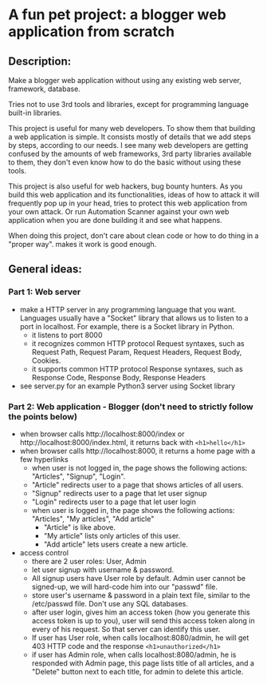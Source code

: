 # A fun pet project: a blogger web application from scratch

## Description: 
Make a blogger web application without using any existing web server, framework, database.

Tries not to use 3rd tools and libraries, except for programming language built-in libraries.

This project is useful for many web developers. To show them that building a web application is simple. It consists mostly of details that we add steps by steps, according to our needs. I see many web developers are getting confused by the amounts of web frameworks, 3rd party libraries available to them, they don't even know how to do the basic without using these tools.

This project is also useful for web hackers, bug bounty hunters. As you build this web application and its functionalities, ideas of how to attack it will frequently pop up in your head, tries to protect this web application from your own attack. Or run Automation Scanner against your own web application when you are done building it and see what happens.

When doing this project, don't care about clean code or how to do thing in a "proper way". makes it work is good enough.

## General ideas:
### Part 1: Web server
- make a HTTP server in any programming language that you want. Languages usually have a "Socket" library that allows us to listen to a port in localhost. For example, there is a Socket library in Python.
  - it listens to port 8000
  - it recognizes common HTTP protocol Request syntaxes, such as Request Path, Request Param, Request Headers, Request Body, Cookies.
  - it supports common HTTP protocol Response syntaxes, such as Response Code, Response Body, Response Headers
- see server.py for an example Python3 server using Socket library
### Part 2: Web application - Blogger (don't need to strictly follow the points below)
- when browser calls http://localhost:8000/index or http://localhost:8000/index.html, it returns back with `<h1>hello</h1>`
- when browser calls http://localhost:8000, it returns a home page with a few hyperlinks
     - when user is not logged in, the page shows the following actions: "Articles", "Signup", "Login".
     - "Article" redirects user to a page that shows articles of all users.
     - "Signup" redirects user to a page that let user signup
     - "Login" redirects user to a page that let user login
   - when user is logged in, the page shows the following actions: "Articles", "My articles", "Add article"
     - "Article" is like above.
     - "My article" lists only articles of this user.
     - "Add article" lets users create a new article.
- access control
  - there are 2 user roles: User, Admin
  - let user signup with username & password. 
  - All signup users have User role by default. Admin user cannot be signed-up, we will hard-code him into our "passwd" file.
  - store user's username & password in a plain text file, similar to the /etc/passwd file. Don't use any SQL databases.
  - after user login, gives him an access token (how you generate this access token is up to you), user will send this access token along in every of his request. So that server can identify this user. 
  - If user has User role, when calls localhost:8080/admin, he will get 403 HTTP code and the response `<h1>unauthorized</h1>`
  - if user has Admin role, when calls localhost:8080/admin, he is responded with Admin page, this page lists title of all articles, and a "Delete" button next to each title, for admin to delete this article.
